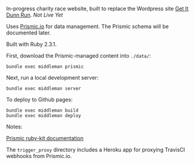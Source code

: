 In-progress charity race website, built to replace the Wordpress site
[Get It Dunn Run](http://www.getitdunnrun.com). *Not Live Yet*

Uses [Prismic.io](http://prismic.io) for data management. The Prismic schema
will be documented later.

Built with Ruby 2.3.1.

First, download the Prismic-managed content into `./data/`:

```
bundle exec middleman prismic
```

Next, run a local development server:

```
bundle exec middleman server
```

To deploy to Github pages:

```
bundle exec middleman build
bundle exec middleman deploy
```

Notes:

[Prismic ruby-kit documentation](http://prismicio.github.io/ruby-kit/Prismic/SearchForm.html)

The `trigger_proxy` directory includes a Heroku app for proxying TravisCI
webhooks from Prismic.io.
